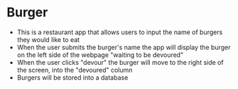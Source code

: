 # Burger 

* This is a restaurant app that allows users to input the name of burgers they would like to eat
* When the user submits the burger's name the app will display the burger on
the left side of the webpage "waiting to be devoured"
* When the user clicks "devour" the burger will move to the right side of the screen, into the "devoured" column
* Burgers will be stored into a database